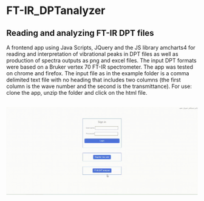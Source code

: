 # FT-IR_DPTanalyzer
## Reading and analyzing FT-IR DPT files
A frontend app using Java Scripts, JQuery and the JS library amcharts4 for reading and interpretation of vibrational peaks in DPT files as well as production of spectra outputs as png and excel files.
The input DPT formats were based on a Bruker vertex 70 FT-IR spectrometer.
The app was tested on chrome and firefox.
The input file as in the example folder is a comma delimited text file with no heading that includes two columns (the first column is the wave number and the second is the transmittance).
For use: clone the app, unzip the folder and click on the html file.
## 
##
![](https://github.com/amir1715/FT-IR_DPTanalyzer/blob/master/help/DPRanalyser_movie.gif)
